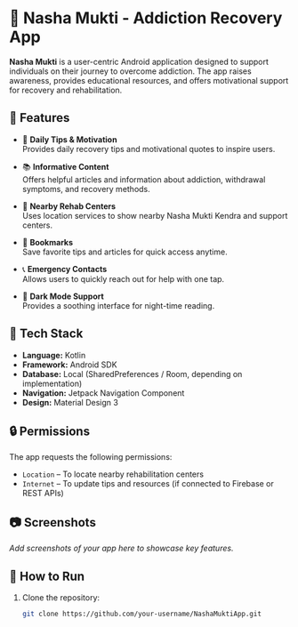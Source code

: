 # 🧠 Nasha Mukti - Addiction Recovery App

**Nasha Mukti** is a user-centric Android application designed to support individuals on their journey to overcome addiction. The app raises awareness, provides educational resources, and offers motivational support for recovery and rehabilitation.

## 📱 Features

- 🔄 **Daily Tips & Motivation**  
  Provides daily recovery tips and motivational quotes to inspire users.

- 📚 **Informative Content**  
  Offers helpful articles and information about addiction, withdrawal symptoms, and recovery methods.

- 📍 **Nearby Rehab Centers**  
  Uses location services to show nearby Nasha Mukti Kendra and support centers.

- 📌 **Bookmarks**  
  Save favorite tips and articles for quick access anytime.

- 📞 **Emergency Contacts**  
  Allows users to quickly reach out for help with one tap.

- 🌙 **Dark Mode Support**  
  Provides a soothing interface for night-time reading.

## 🧰 Tech Stack

- **Language:** Kotlin  
- **Framework:** Android SDK  
- **Database:** Local (SharedPreferences / Room, depending on implementation)  
- **Navigation:** Jetpack Navigation Component  
- **Design:** Material Design 3

## 🔒 Permissions

The app requests the following permissions:
- `Location` – To locate nearby rehabilitation centers
- `Internet` – To update tips and resources (if connected to Firebase or REST APIs)

## 📷 Screenshots

_Add screenshots of your app here to showcase key features._

## 🚀 How to Run

1. Clone the repository:
   ```bash
   git clone https://github.com/your-username/NashaMuktiApp.git
